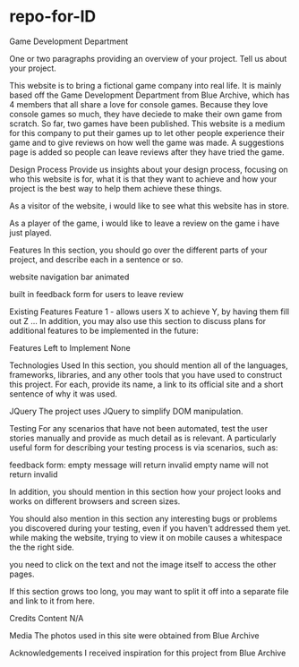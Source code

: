 # repo-for-ID
Game Development Department 

One or two paragraphs providing an overview of your project. Tell us about your project.



This website is to bring a fictional game company into real life. It is mainly based off the Game Development Department from Blue Archive, which has
4 members that all share a love for console games. Because they love console games so much, they have deciede to make their own game from scratch. So far, two games
have been published. This website is a medium for this company to put their games up to let other people experience their game and to give reviews on how well the game 
was made. A suggestions page is added so people can leave reviews after they have tried the game.


Design Process
Provide us insights about your design process, focusing on who this website is for, what it is that they want to achieve and how your project is the best way to help them achieve these things.



As a visitor of the website, i would like to see what this website has in store.

As a player of the game, i would like to leave a review on the game i have just played.



Features
In this section, you should go over the different parts of your project, and describe each in a sentence or so.

website navigation bar animated

built in feedback form for users to leave review

Existing Features
Feature 1 - allows users X to achieve Y, by having them fill out Z
...
In addition, you may also use this section to discuss plans for additional features to be implemented in the future:

Features Left to Implement
None


Technologies Used
In this section, you should mention all of the languages, frameworks, libraries, and any other tools that you have used to construct this project. For each, provide its name, a link to its official site and a short sentence of why it was used.

JQuery
The project uses JQuery to simplify DOM manipulation.


Testing
For any scenarios that have not been automated, test the user stories manually and provide as much detail as is relevant. A particularly useful form for describing your testing process is via scenarios, such as:

feedback form:
empty message will return invalid
empty name will not return invalid


In addition, you should mention in this section how your project looks and works on different browsers and screen sizes.

You should also mention in this section any interesting bugs or problems you discovered during your testing, even if you haven't addressed them yet.
while making the website, trying to view it on mobile causes a whitespace the the right side.

you need to click on the text and not the image itself to access the other pages.

If this section grows too long, you may want to split it off into a separate file and link to it from here.

Credits
Content
N/A


Media
The photos used in this site were obtained from Blue Archive


Acknowledgements
I received inspiration for this project from Blue Archive

